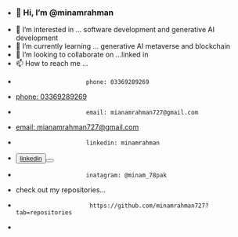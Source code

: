 - <h3>👋 Hi, I’m @minamrahman</h3>
- 👀 I’m interested in ... software development and generative AI development
- 🌱 I’m currently learning ... generative AI metaverse and blockchain
- 💞️ I’m looking to collaborate on ...linked in
- 📫 How to reach me ...
-                         phone: 03369289269
- <a href="tel:03369289269">phone: 03369289269</a>
-                         email: mianamrahman727@gmail.com
- <a href="mailto:minamrahman727@gmail.com"> email: mianamrahman727@gmail.com</a>
-                         linkedin: minamrahman
- <button><a href="https://www.linkedin.com/in/syed-minam-ur-rehman/">linkedin</a><button>
-                         inatagram: @minam_78pak
- check out my repositories...
-                          https://github.com/minamrahman727?tab=repositories
-                         

<!---
minamrahman727/minamrahman727 is a ✨ special ✨ repository because its `README.md` (this file) appears on your GitHub profile.
You can click the Preview link to take a look at your changes.
--->
